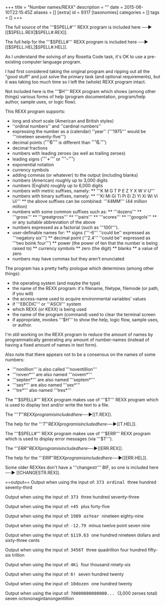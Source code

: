 +++
title = "Number names/REXX"
description = ""
date = 2015-06-10T22:15:45Z
aliases = []
[extra]
id = 9317
[taxonomies]
categories = []
tags = []
+++

The full source of the   '''$SPELL#'''   REXX program is included here ──►   [[$SPELL.REX|$SPELL#.REX]].

The full help for the     '''$SPELL#'''   REXX program is included here ──►   [[$SPELL.HEL|$SPELL#.HEL]].

As I understand the solving of any Rosetta Code task, it's OK to use a pre-existing computer language program. 

I had first considered taking the original program and ripping out all the "good stuff" and just solve the primary task (and optional requirements), but it was taking too much time so I left the (whole) REXX program intact. 

Not included here is the   '''$H'''   REXX program which shows (among other things) various forms of help   (program documentation, program/help author, sample uses, or logic flow). 



This REXX program supports: 

* long and short scale   (American and British styles)
* ''ordinal numbers''   and   ''cardinal numbers''
* expressing the number as a (calendar)   ''year''     ('''1975''' would be '''nineteen seventy-five''')
* decimal points   (<big>'''6'''</big>   is different than   <big>'''6.'''</big>)
* decimal fractions
* numbers with leading zeroes (as well as trailing zeroes)
* leading signs   (<big>'''+'''</big> or <big>'''-'''</big>)
* exponential notation
* currency symbols
* adding commas (or whatever) to the output (including blanks)
* numbers   (American) roughly up to 3,000 digits
* numbers   (English)     roughly up to 6,000 digits
* numbers with metric suffixes, namely: 
** '''K M G T P E Z Y X W V U'''
* numbers with binary suffixes, namely:
** '''Ki Mi Gi Ti Pi Ei Zi Yi Xi Wi Vi Ui''' 
** the above suffixes can be combined:   '''44MM'''   (44 million million)
* numbers with some common suffixes such as:
** '''dozens'''
** '''gross'''
** '''greatgross'''
** '''pairs'''
** '''scores'''
** '''googols''' 
** or any suitable abbreviation of the above 
* numbers expressed as a factorial   (such as   '''100!''').
* user-definable names for:
** signs     ('''-6'''   ''could be''   expressed as   '''negatory six''') 
** decimal point     ('''2.4'''   ''could be''   expressed as   '''two boink four''')
** power   (the power of ten that the number is being raised to)
** currency symbols
** zero (the digit)
** blanks
** a value of zero
* numbers may have commas but they aren't enunciated

The program has a pretty hefty prologue which determines   (among other things):

* the operating system (and maybe the type)
* the name of the REXX program: it's filename, filetype, filemode (or path, if you will)
* the access-name used to acquire environmental variables' values
* if '''EBCDIC''' or '''ASCII''' system
* which REXX (or KEXX) is being used
* the name of the program (command) used to clear the terminal screen
* if appropriate, invokes   '''$H'''   to show the help, logic flow, sample uses, or author.

I'm still working on the REXX program to reduce the amount of names by programmatically generating any amount of number-names   (instead of having a fixed amount of names in text form).

Also note that there appears not to be a consensus on the names of some numbers:
* '''nonillion'''   is also called '''noventillion'''
* '''noven*'''        are also named '''novem*'''
* '''septen*'''     are also named '''septem*'''
* '''ses*'''              are also named '''sex*'''
* '''tre*'''                also named '''tres*'''


The   '''$SPELL#'''   REXX program makes use of   '''$T'''   REXX program which is used to display text and/or write the text to a file. 

The   '''$T'''   REXX program is included here ──►   [[$T.REX]].

The help for the   '''$T'''   REXX program is included here ──►   [[$T.HEL]].


The   '''$SPELL#'''   REXX program makes use of   '''$ERR'''   REXX program which is used to display error messages (via '''$T'''). 

The   '''$ERR'''   REXX program is included here ──►     [[$ERR.REX]].

The help for the   '''$ERR'''   REXX program is included here ──►   [[$ERR.HEL]].


Some older REXXes don't have a   '''changestr'''   BIF, so one is included here ──►   [[CHANGESTR.REX]].




==output==
Output  when using the input of:   <tt> 373 ordinal </tt>
 three hundred seventy-third

Output  when using the input of:   <tt> 373 </tt>
 three hundred seventy-three

Output  when using the input of:   <tt> +45 </tt>
 plus forty-five

Output  when using the input of:   <tt> 1989 asYear </tt>
 nineteen eighty-nine

Output  when using the input of:   <tt> -12.79 </tt>
 minus twelve point seven nine

Output  when using the input of:   <tt> $119.63 </tt>
 one hundred nineteen dollars and sixty-three cents

Output  when using the input of:   <tt> 3456T </tt>
 three quadrillion four hundred fifty-six trillion

Output  when using the input of:   <tt> 4Ki </tt>
 four thousand ninety-six

Output  when using the input of:   <tt> 6! </tt>
 seven hundred twenty

Output  when using the input of:   <tt> 10dozen </tt>
 one hundred twenty

Output  when using the input of:   <tt> 70000000000000... </tt>     (3,000 zeroes total)
 seven octononagintanongentillion
